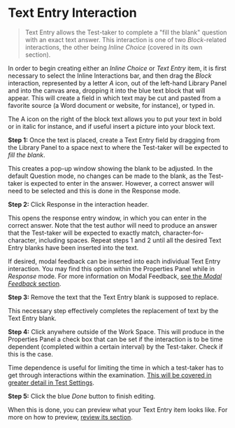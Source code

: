 # Text Entry Interaction

>Text Entry allows the Test-taker to complete a "fill the blank" question with an exact text answer. This interaction is one of two *Block*-related interactions, the other being *Inline Choice* (covered in its own section). 

In order to begin creating either an *Inline Choice* or *Text Entry* item, it is first necessary to select the Inline Interactions bar, and then drag the *Block* interaction, represented by a letter *A* icon, out of the left-hand Library Panel and into the canvas area, dropping it into the blue text block that will appear. This will create a field in which text may be cut and pasted from a favorite source (a Word document or website, for instance), or typed in. 

The A icon on the right of the block text allows you to put your text in bold or in italic for instance, and if useful insert a picture into your block text.

**Step 1:** Once the text is placed, create a Text Entry field by dragging from the Library Panel to a space next to where the Test-taker will be expected to *fill the blank*.

This creates a pop-up window showing the blank to be adjusted. In the default Question mode, no changes can be made to the blank, as the Test-taker is expected to enter in the answer. However, a correct answer will need to be selected and this is done in the Response mode.

**Step 2:** Click Response in the interaction header.

This opens the response entry window, in which you can enter in the correct answer. Note that the test author will need to produce an answer that the Test-taker will be expected to exactly match, character-for-character, including spaces. Repeat steps 1 and 2 until all the desired Text Entry blanks have been inserted into the text.

If desired, modal feedback can be inserted into each individual Text Entry interaction. You may find this option within the Properties Panel while in *Response* mode. For more information on Modal Feedback, [see the *Modal Feedback* section](../items/modal-feedback.md).

**Step 3:** Remove the text that the Text Entry blank is supposed to replace.

This necessary step effectively completes the replacement of text by the Text Entry blank. 

**Step 4:** Click anywhere outside of the Work Space. This will produce in the Properties Panel a check box that can be set if the interaction is to be time dependent (completed within a certain interval) by the Test-taker. Check if this is the case.

Time dependence is useful for limiting the time in which a test-taker has to get through interactions within the examination. [This will be covered in greater detail in Test Settings](../tests/tests-settings.md). 

**Step 5:** Click the blue *Done* button to finish editing.

When this is done, you can preview what your Text Entry item looks like. For more on how to preview, [review its section](../items/preview.md).
